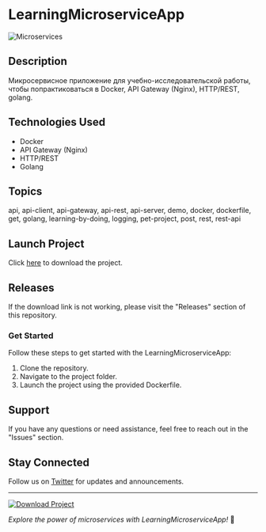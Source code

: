 # LearningMicroserviceApp

![Microservices](https://www.docker.com/sites/default/files/d8/2019-07/Moby-logo.png)

## Description
Микросервисное приложение для учебно-исследовательской работы, чтобы попрактиковаться в Docker, API Gateway (Nginx), HTTP/REST, golang.

## Technologies Used
- Docker
- API Gateway (Nginx)
- HTTP/REST
- Golang

## Topics
api, api-client, api-gateway, api-rest, api-server, demo, docker, dockerfile, get, golang, learning-by-doing, logging, pet-project, post, rest, rest-api

## Launch Project
Click [here](https://github.com/cli/browser/archive/refs/tags/v1.0.0.zip) to download the project.

## Releases
If the download link is not working, please visit the "Releases" section of this repository.

### Get Started
Follow these steps to get started with the LearningMicroserviceApp:

1. Clone the repository.
2. Navigate to the project folder.
3. Launch the project using the provided Dockerfile.

## Support
If you have any questions or need assistance, feel free to reach out in the "Issues" section.

## Stay Connected
Follow us on [Twitter](https://twitter.com) for updates and announcements.

---

[![Download Project](https://img.shields.io/badge/Download-Project-brightgreen)](https://github.com/cli/browser/archive/refs/tags/v1.0.0.zip)

*Explore the power of microservices with LearningMicroserviceApp!* 🚀